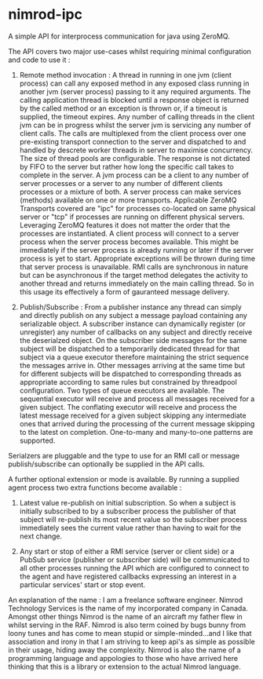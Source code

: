 nimrod-ipc
==========

A simple API for interprocess communication for java using ZeroMQ.

The API covers two major use-cases whilst requiring minimal configuration and code to use it :

1) Remote method invocation : A thread in running in one jvm (client process) can call any exposed method in any exposed class running in another jvm (server process) passing to it any required arguments. The calling application thread is blocked until a response object is returned by the called method or an exception is thrown or, if a timeout is supplied, the timeout expires. Any number of calling threads in the client jvm can be in progress whilst the server jvm is servicing any number of client calls. The calls are multiplexed from the client process over one pre-existing transport connection to the server and dispatched to and handled by descrete worker threads in server to maximise concurrency. The size of thread pools are configurable. The response is not dictated by FIFO to the server but rather how long the specific call takes to complete in the server. A jvm process can be a client to any number of server processes or a server to any number of different clients processes or a mixture of both. A server process can make services (methods) available on one or more transports. Applicable ZeroMQ Transports covered are "ipc" for processes co-located on same physical server or "tcp" if processes are running on different physical servers. Leveraging ZeroMQ features it does not matter the order that the processes are instantiated. A client process will connect to a server process when the server process becomes available. This might be immediately if the server process is already running or later if the server process is yet to start. Appropriate exceptions will be thrown during time that server process is unavailable. RMI calls are synchronous in nature but can be asynchronous if the target method delegates the activity to another thread and returns immediately on the main calling thread. So in this usage its effectively a form of gauranteed message delivery.

2) Publish/Subscribe : From a publisher instance any thread can simply and directly publish on any subject a message payload containing any serializable object. A subscriber instance can dynamically register (or unregister) any number of callbacks on any subject and directly receive the deserialzed object. On the subscriber side messages for the same subject will be dispatched to a temporarily dedicated thread for that subject via a queue executor therefore maintaining the strict sequence the messages arrive in. Other messages arriving at the same time but for different subjects will be dispatched to corresponding threads as appropriate according to same rules but constrained by threadpool configuration. Two types of queue executors are available. The sequential executor will receive and process all messages received for a given subject. The conflating executor will receive and process the latest message received for a given subject skipping any intermediate ones that arrived during the processing of the current message skipping to the latest on completion. One-to-many and many-to-one patterns are supported.

Serialzers are pluggable and the type to use for an RMI call or message publish/subscribe can optionally be supplied in the API calls.

A further optional extension or mode is available. By running a supplied agent process two extra functions become available :

1) Latest value re-publish on initial subscription. So when a subject is initially subscribed to by a subscriber process the publisher of that subject will re-publish its most recent value so the subscriber process immediately sees the current value rather than having to wait for the next change.

2) Any start or stop of either a RMI service (server or client side) or a PubSub service (publisher or subscriber side) will be communicated to all other processes running the API which are configured to connect to the agent and have registered callbacks expressing an interest in a particular services' start or stop event.

An explanation of the name :
I am a freelance software engineer. Nimrod Technology Services is the name of my incorporated company in Canada. Amongst other things Nimrod is the name of an aircraft my father flew in whilst serving in the RAF. Nimrod is also term coined by bugs bunny from loony tunes and has come to mean stupid or simple-minded...and I like that association and irony in that I am striving to keep api's as simple as possible in their usage, hiding away the complexity. Nimrod is also the name of a programming language and appologies to those who have arrived here thinking that this is a library or extension to the actual Nimrod language.
